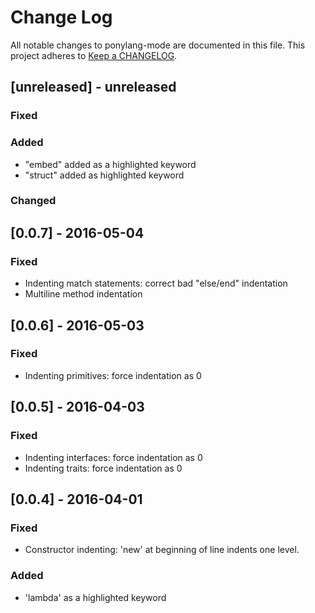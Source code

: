# Change Log

All notable changes to ponylang-mode are documented in this file. 
This project adheres to [Keep a CHANGELOG](http://keepachangelog.com/).

## [unreleased] - unreleased

### Fixed

### Added

- "embed" added as a highlighted keyword
- "struct" added as highlighted keyword

### Changed

## [0.0.7] - 2016-05-04

### Fixed

- Indenting match statements: correct bad "else/end" indentation
- Multiline method indentation

## [0.0.6] - 2016-05-03

### Fixed

- Indenting primitives: force indentation as 0

## [0.0.5] - 2016-04-03

### Fixed

- Indenting interfaces: force indentation as 0
- Indenting traits: force indentation as 0

## [0.0.4] - 2016-04-01

### Fixed

- Constructor indenting: 'new' at beginning of line indents one level. 

### Added

- 'lambda' as a highlighted keyword

